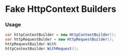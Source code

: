 # Fake HttpContext Builders

### Usage

```csharp
var httpContextBuilder = new HttpContextBuilder();
var httpRequestBulder = new HttpRequestBuilder();
httpRequestBuilder.With
httpContextBuilder.WithRequest();
```
